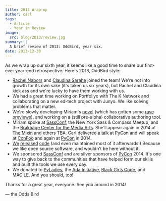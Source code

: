 ```yaml
---
title: 2013 Wrap-up
author: carl
tags:
  - Article
  - Year in Review
image:
  src: blog/2013/review.jpg
summary: |
  A brief review of 2013: OddBird, year six.
date: 2013-12-30
---
```


As we wrap up our sixth year, it seems like a good time to share our
first-ever year-end retrospective. Here's 2013, OddBird style:

- [Rachel Nabors][] and [Claudina Sarahe][] joined the team! We're not
  into growth for its own sake (it's taken us six years), but Rachel
  and Claudina kick ass and we're lucky to have them working with us.
- We had a great time working on Portfoliyo with The K Network and
  collaborating on a new ed-tech project with Junyo. We like solving
  problems that matter.
- We're slowly developing Miriam's [novel] (which has gotten some
  [rave previews]), and working on a (still pre-alpha) collaborative
  authoring tool.
- Miriam spoke at [SassConf], the New York Sass & Compass Meetup,
  and the [Brakhage Center for the Media Arts]. She'll appear again in
  2014 at [The Mixin] and others TBA. Carl delivered [a talk] at
  [PyCon] and will speak at [ConFoo] and again at [PyCon] in 2014.
- [We][] [released][] [code] (and even maintained most of it
  afterwards!) Because we like open source software, and wouldn't be
  here without it.
- We sponsored [SassConf] and are silver sponsors of [PyCon] 2014.
  It's one way to give back to the communities that have helped form
  our skills and built the tools we use every day.
- We donated to [PyLadies], the [Ada Initiative], [Black Girls Code],
  and MACILE. And you should, too!

Thanks for a great year, everyone. See you around in 2014!

— the Odds Bird

[rachel nabors]: http://rachelnabors.com/
[claudina sarahe]: http://itsmisscs.me/
[novel]: https://www.greengreenmud.com/
[rave previews]: https://iloveepoetry.org/?p=2571
[sassconf]: https://twitter.com/sassconf
[brakhage center for the media arts]: https://www.colorado.edu/brakhagecenter/
[the mixin]: https://twitter.com/theMixinSF
[a talk]: https://pyvideo.org/pycon-us-2013/getting-started-with-automated-testing.html
[pycon]: https://us.pycon.org/
[confoo]: https://confoo.ca/
[we]: https://github.com/jgerigmeyer
[released]: https://github.com/carljm
[code]: https://github.com/mirisuzanne/
[pyladies]: https://www.pyladies.com/
[ada initiative]: https://adainitiative.org/
[black girls code]: https://www.blackgirlscode.com/
